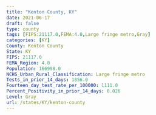 ```yaml
---
title: "Kenton County, KY"
date: 2021-06-17
draft: false
type: county
tags: [FIPS:21117.0,FEMA:4.0,Large fringe metro,Gray]
categories: [KY]
County: Kenton County
State: KY
FIPS: 21117.0
FEMA_Region: 4.0
Population: 166998.0
NCHS_Urban_Rural_Classification: Large fringe metro
Tests_in_prior_14_days: 1856.0
Fourteen_day_test_rate_per_100000: 1111.0
Percent_Positivity_in_prior_14_days: 0.026
Level: Gray
url: /states/KY/kenton-county
---
```



